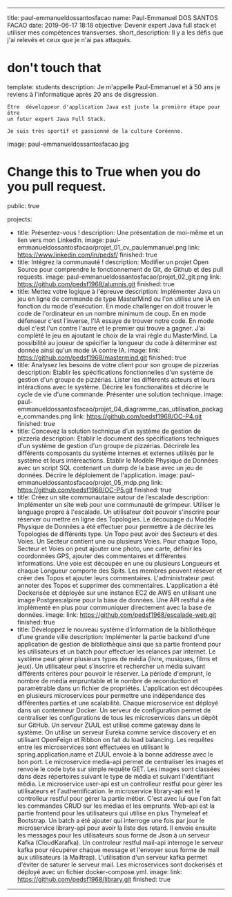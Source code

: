 ---

title: paul-emmanueldossantosfacao
name: Paul-Emmanuel DOS SANTOS FACAO
date: 2019-06-17 18:18
objective: Devenir expert Java full stack et utiliser mes compétences transverses.
short_description: Il y a les défis que j'ai relevés et ceux que je n'ai pas attaqués.

# don't touch that
template: students
description:
    Je m'appelle Paul-Emmanuel et à 50 ans je reviens à l'informatique après 20 ans de disgression.

    Être  développeur d'application Java est juste la première étape pour être 
    un futur expert Java Full Stack. 

    Je suis très sportif et passionné de la culture Coréenne.

image: paul-emmanueldossantosfacao.jpg

# Change this to True when you do you pull request.
public: true

projects:
  - title: Présentez-vous !
    description: Une présentation de moi-même et un lien vers mon LinkedIn.
    image: paul-emmanueldossantosfacao/projet_01_cv_paulemmanuel.png
    link: https://www.linkedin.com/in/pedsf/
    finished: true
  - title: Intégrez la communauté !
    description: Modifier un projet Open Source pour comprendre le fonctionnement de Git, de Github et des pull requests. 
    image: paul-emmanueldossantosfacao/projet_02_git.png
    link: https://github.com/pedsf1968/alumnis.git
    finished: true
  - title: Mettez votre logique à l'épreuve
  	description: Implémenter Java un jeu en ligne de commande de type MasterMind ou l'on utilise une IA en fonction du mode d'exécution.
  	En mode challenger on doit trouver le code de l'ordinateur en un nombre minimum de coup.
  	En en mode défenseur c'est l'inverse, l'IA essaye de trouver notre code.
  	En mode duel c'est l'un contre l'autre et le premier qui trouve a gagner.
  	J'ai complèté le jeu en ajoutant le choix de la vrai règle du MasterMind.
  	La possibilité au joueur de spécifier la longueur du code à déterminer est donnée ainsi qu'un mode IA contre IA.
  	image:
  	link: https://github.com/pedsf1968/mastermind.git
  	finished: true
  - title: Analysez les besoins de votre client pour son groupe de pizzerias
    description: Etablir les spécifications fonctionnelles d'un système de gestion d'un groupe de pizzérias. Lister les différents acteurs et leurs intéractions avec le système. Décrire les fonctionalités et décrire le cycle de vie d'une commande. Présenter une solution technique.
    image: paul-emmanueldossantosfacao/projet_04_diagramme_cas_utilisation_package_commandes.png
    link: https://github.com/pedsf1968/OC-P4.git
    finished: true
  - title: Concevez la solution technique d’un système de gestion de pizzeria
    description: Etablir le document des spécifications techniques d'un système de gestion d'un groupe de pizzérias. Décrirele les différents composants du système internes et externes utilisés par le système et leurs intéreactions. Etablir le Modèle Physique de Données avec un script SQL contenant un dump de la base avec un jeu de données. Décrire le déploiement de l'application.
    image: paul-emmanueldossantosfacao/projet_05_mdp.png
    link: https://github.com/pedsf1968/OC-P5.git
    finished: true
  - title: Créez un site communautaire autour de l’escalade
    description: Implémenter un site web pour une communauté de grimpeur. Utiliser le language propre à l'escalade. Un utilisateur doit pouvoir s'inscrire pour réserver ou mettre en ligne des Topologies. Le découpage du Modèle Physique de Données a été effectuer pour permettre à de décrire les Topologies de différents type. Un Topo peut avoir des Secteurs et des Voies. Un Secteur contient une ou plusieurs Voies. Pour chaque Topo, Secteur et Voies on peut ajouter une photo, une carte, définir les coordonnées GPS, ajouter des commentaires et différentes informations. Une voie est découpée en une ou plusieurs Longueurs et chaque Longueur comporte des Spits. Les membres peuvent résever et créer des Topos et ajouter leurs commentaires. L'administrateur peut annoter des Topos et supprimer des commentaires. 
    L'application a été Dockerisée et déployée sur une instance EC2 de AWS en utilisant une image Postgres:alpine pour la base de données. Une API restful a été implémenté en plus pour communiquer directement avec la base de données.
    image:
    link: https://github.com/pedsf1968/escalade-web.git
    finished: true
  - title: Développez le nouveau système d’information de la bibliothèque d’une grande ville
    description: Implémenter la partie backend d'une application de gestion de bibliothèque ainsi que sa partie frontend pour les utilisateurs et un batch pour effectuer les relances par internet. Le système peut gérer plusieurs types de média (livre, musiques, films et jeux). Un utilisateur peut s'inscrire et rechercher un média suivant différents critères pour pouvoir le réserver. La période d'emprunt, le nombre de média empruntable et le nombre de reconduction et paramètrable dans un fichier de propriétés. L'application est découpées en plusieurs microservices pour permettre une indépendance des différentes parties et une scalabilité. Chaque microservice est déployé dans un contenneur Docker. Un serveur de configuration permet de centraliser les configurations de tous les microservices dans un dépôt sur GitHub. Un serveur ZUUL est utilisé comme gateway dans le système. On utilise un serveur Eureka comme service discovery et en utilisant OpenFeign et Ribbon on fait du load balancing. Les requêtes entre les microservices sont effectuées en utilisant le spring.application.name et ZUUL envoie à la bonne addresse avec le bon port. Le microservice media-api permet de centraliser les images et renvoie le code byte sur simple requête GET. Les images sont classées dans dezs répertoires suivant le type de média et suivant l'identifiant média. Le microservice user-api est un controlleur restful pour gérer les utilisateurs et l'authentification. le microservice library-api est le controlleur restful pour gérer la partie métier. C'est avec lui que l'on fait les commandes CRUD sur les médias et les emprunts. Web-api est la partie frontend pour les utilisateurs qui utilise en plus Thymeleaf et Bootstrap. Un batch a été ajouter qui interroge une fois par jour le microservice library-api pour avoir la liste des retard. Il envoie ensuite les messages pour les utilisateurs sous forme de Json à un serveur Kafka (CloudKarafka). Un controleur restful mail-api interroge le serveur kafka pour récupérer chaque message et l'envoyer sous forme de mail aux utilisateurs (à Mailtrap). L'utilisation d'un serveur kafka permet d'éviter de saturer le serveur mail. 
    Les microservices sont dockerisés et déployé avec un fichier docker-compose.yml.
    image:
    link: https://github.com/pedsf1968/library.git
    finished: true
---